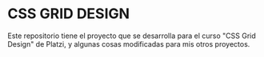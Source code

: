 # CSS GRID DESIGN

Este repositorio tiene el proyecto que se desarrolla para el curso "CSS Grid Design" de Platzi, y algunas cosas modificadas para mis otros proyectos.
